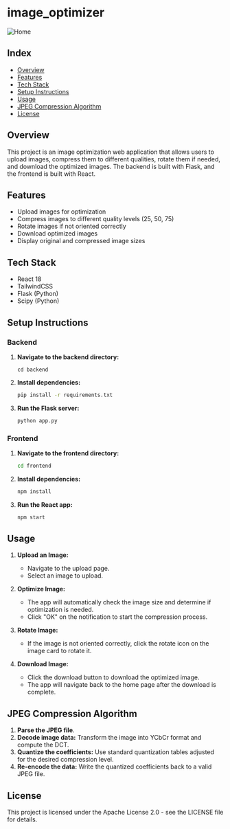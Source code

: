 # image_optimizer
![Home](https://github.com/user-attachments/assets/dbe1eff0-aaec-49e9-a909-ff0eda6493df)

## Index
- [Overview](#overview)
- [Features](#features)
- [Tech Stack](#tech-stack)
- [Setup Instructions](#setup-instructions)
- [Usage](#usage)
- [JPEG Compression Algorithm](#jpeg-compression-algorithm)
- [License](#license)

## Overview
This project is an image optimization web application that allows users to upload images, compress them to different qualities, rotate them if needed, and download the optimized images. The backend is built with Flask, and the frontend is built with React.

## Features
- Upload images for optimization
- Compress images to different quality levels (25, 50, 75)
- Rotate images if not oriented correctly
- Download optimized images
- Display original and compressed image sizes

## Tech Stack
- React 18
- TailwindCSS
- Flask (Python)
- Scipy (Python)

## Setup Instructions

### Backend
1. **Navigate to the backend directory:**
   ```
   cd backend
   ```
   
2. **Install dependencies:**
   ```bash
   pip install -r requirements.txt
   ```

3. **Run the Flask server:**
   ```bash
   python app.py
   ```

### Frontend
1. **Navigate to the frontend directory:**
   ```bash
   cd frontend
   ```

2. **Install dependencies:**
   ```bash
   npm install
   ```

3. **Run the React app:**
   ```bash
   npm start
   ```

## Usage
1. **Upload an Image:**
   - Navigate to the upload page.
   - Select an image to upload.

2. **Optimize Image:**
   - The app will automatically check the image size and determine if optimization is needed.
   - Click "OK" on the notification to start the compression process.

3. **Rotate Image:**
   - If the image is not oriented correctly, click the rotate icon on the image card to rotate it.

4. **Download Image:**
   - Click the download button to download the optimized image.
   - The app will navigate back to the home page after the download is complete.

## JPEG Compression Algorithm
1. **Parse the JPEG file**.
2. **Decode image data:** Transform the image into YCbCr format and compute the DCT.
3. **Quantize the coefficients:** Use standard quantization tables adjusted for the desired compression level.
4. **Re-encode the data:** Write the quantized coefficients back to a valid JPEG file.

## License
This project is licensed under the Apache License 2.0 - see the LICENSE file for details.
